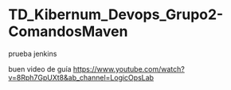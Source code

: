 # TD_Kibernum_Devops_Grupo2-ComandosMaven
prueba jenkins

buen video de guía
https://www.youtube.com/watch?v=8Rph7GpUXt8&ab_channel=LogicOpsLab
